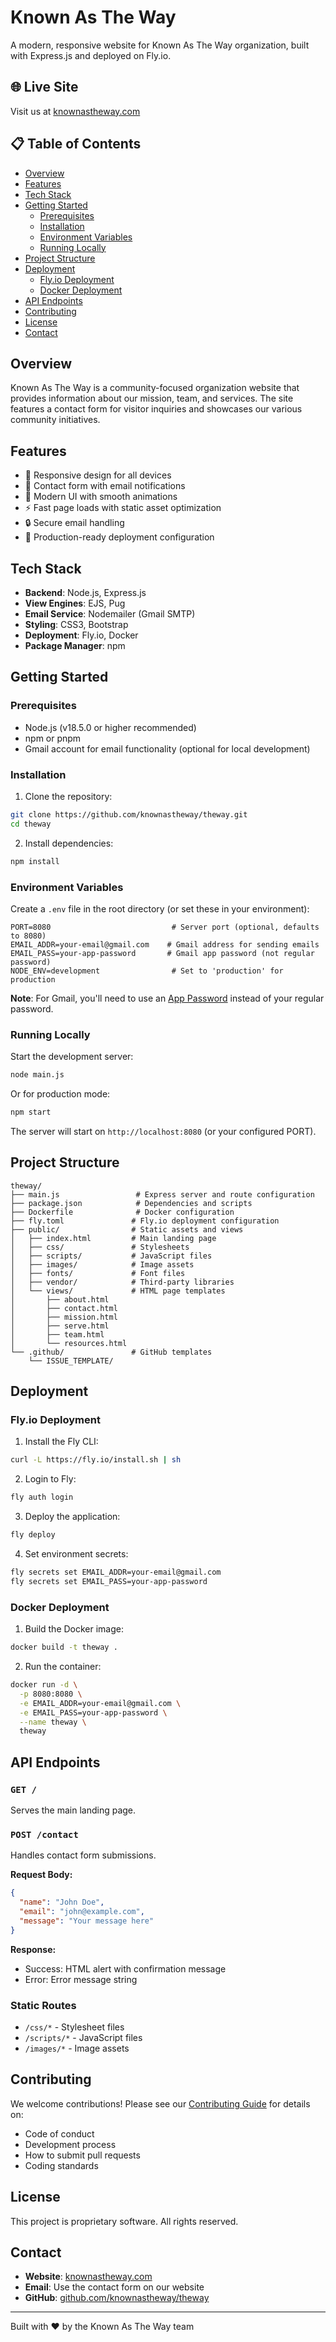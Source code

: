 # Known As The Way

A modern, responsive website for Known As The Way organization, built with Express.js and deployed on Fly.io.

## 🌐 Live Site

Visit us at [knownastheway.com](https://knownastheway.com)

## 📋 Table of Contents

- [Overview](#overview)
- [Features](#features)
- [Tech Stack](#tech-stack)
- [Getting Started](#getting-started)
  - [Prerequisites](#prerequisites)
  - [Installation](#installation)
  - [Environment Variables](#environment-variables)
  - [Running Locally](#running-locally)
- [Project Structure](#project-structure)
- [Deployment](#deployment)
  - [Fly.io Deployment](#flyio-deployment)
  - [Docker Deployment](#docker-deployment)
- [API Endpoints](#api-endpoints)
- [Contributing](#contributing)
- [License](#license)
- [Contact](#contact)

## Overview

Known As The Way is a community-focused organization website that provides information about our mission, team, and services. The site features a contact form for visitor inquiries and showcases our various community initiatives.

## Features

- 📱 Responsive design for all devices
- 📧 Contact form with email notifications
- 🎨 Modern UI with smooth animations
- ⚡ Fast page loads with static asset optimization
- 🔒 Secure email handling
- 🚀 Production-ready deployment configuration

## Tech Stack

- **Backend**: Node.js, Express.js
- **View Engines**: EJS, Pug
- **Email Service**: Nodemailer (Gmail SMTP)
- **Styling**: CSS3, Bootstrap
- **Deployment**: Fly.io, Docker
- **Package Manager**: npm

## Getting Started

### Prerequisites

- Node.js (v18.5.0 or higher recommended)
- npm or pnpm
- Gmail account for email functionality (optional for local development)

### Installation

1. Clone the repository:
```bash
git clone https://github.com/knownastheway/theway.git
cd theway
```

2. Install dependencies:
```bash
npm install
```

### Environment Variables

Create a `.env` file in the root directory (or set these in your environment):

```env
PORT=8080                           # Server port (optional, defaults to 8080)
EMAIL_ADDR=your-email@gmail.com    # Gmail address for sending emails
EMAIL_PASS=your-app-password       # Gmail app password (not regular password)
NODE_ENV=development                # Set to 'production' for production
```

**Note**: For Gmail, you'll need to use an [App Password](https://support.google.com/accounts/answer/185833) instead of your regular password.

### Running Locally

Start the development server:

```bash
node main.js
```

Or for production mode:

```bash
npm start
```

The server will start on `http://localhost:8080` (or your configured PORT).

## Project Structure

```
theway/
├── main.js                 # Express server and route configuration
├── package.json            # Dependencies and scripts
├── Dockerfile              # Docker configuration
├── fly.toml               # Fly.io deployment configuration
├── public/                # Static assets and views
│   ├── index.html         # Main landing page
│   ├── css/               # Stylesheets
│   ├── scripts/           # JavaScript files
│   ├── images/            # Image assets
│   ├── fonts/             # Font files
│   ├── vendor/            # Third-party libraries
│   └── views/             # HTML page templates
│       ├── about.html
│       ├── contact.html
│       ├── mission.html
│       ├── serve.html
│       ├── team.html
│       └── resources.html
└── .github/               # GitHub templates
    └── ISSUE_TEMPLATE/
```

## Deployment

### Fly.io Deployment

1. Install the Fly CLI:
```bash
curl -L https://fly.io/install.sh | sh
```

2. Login to Fly:
```bash
fly auth login
```

3. Deploy the application:
```bash
fly deploy
```

4. Set environment secrets:
```bash
fly secrets set EMAIL_ADDR=your-email@gmail.com
fly secrets set EMAIL_PASS=your-app-password
```

### Docker Deployment

1. Build the Docker image:
```bash
docker build -t theway .
```

2. Run the container:
```bash
docker run -d \
  -p 8080:8080 \
  -e EMAIL_ADDR=your-email@gmail.com \
  -e EMAIL_PASS=your-app-password \
  --name theway \
  theway
```

## API Endpoints

### `GET /`
Serves the main landing page.

### `POST /contact`
Handles contact form submissions.

**Request Body:**
```json
{
  "name": "John Doe",
  "email": "john@example.com",
  "message": "Your message here"
}
```

**Response:**
- Success: HTML alert with confirmation message
- Error: Error message string

### Static Routes
- `/css/*` - Stylesheet files
- `/scripts/*` - JavaScript files
- `/images/*` - Image assets

## Contributing

We welcome contributions! Please see our [Contributing Guide](CONTRIBUTING.md) for details on:
- Code of conduct
- Development process
- How to submit pull requests
- Coding standards

## License

This project is proprietary software. All rights reserved.

## Contact

- **Website**: [knownastheway.com](https://knownastheway.com)
- **Email**: Use the contact form on our website
- **GitHub**: [github.com/knownastheway/theway](https://github.com/knownastheway/theway)

---

Built with ❤️ by the Known As The Way team